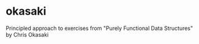 # okasaki
Principled approach to exercises from "Purely Functional Data Structures" by Chris Okasaki
